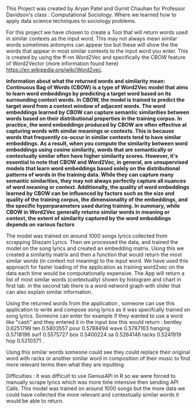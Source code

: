 This Project was created by Aryan Patel and Gurnit Chauhan for Professor Davidson's class : Computational Sociology. Where we learned how to apply data science techniques to sociology problems. 


For this project we have chosen to create a Tool that will return words used in similar contexts as the input word. This may not always mean similar words sometimes antonyms can appear too but these
will show the the words that appear in most similar contexts to the input word you enter. This is created by using the ff-nn Word2Vec and specifically the CBOW feature of Word2Vector
(more information found here) https://en.wikipedia.org/wiki/Word2vec.  

**information about what the returned words and similarity mean: Continuous Bag of Words (CBOW) is a type of Word2Vec model that aims to learn word embeddings by predicting a target word based on its surrounding context words. In CBOW, the model is trained to predict the target word from a context window of adjacent words. The word embeddings learned by CBOW can capture semantic similarities between words based on their distributional properties in the training corpus.
In practice, the word embeddings produced by CBOW are often effective at capturing words with similar meanings or contexts. This is because words that frequently co-occur in similar contexts tend to have similar embeddings. As a result, when you compute the similarity between word embeddings using cosine similarity, words that are semantically or contextually similar often have higher similarity scores. However, it's essential to note that CBOW and Word2Vec, in general, are unsupervised models that learn word embeddings based solely on the distributional patterns of words in the training data. While they can capture many semantic similarities, they may not always perfectly capture all nuances of word meaning or context. Additionally, the quality of word embeddings learned by CBOW can be influenced by factors such as the size and quality of the training corpus, the dimensionality of the embeddings, and the specific hyperparameters used during training. In summary, while CBOW in Word2Vec generally returns similar words in meaning or context, the extent of similarity captured by the word embeddings depends on various factors**










The model was trained on around 1000 songs lyrics collected from scrapping Shazam Lyrics. Then we processed the data, and trained the model on the song lyrics and created an embedding matrix. Using this we
created a similartiy matrix and then a function that would return the most similar words (in context not meaning) to the input word. We have used this approach for faster loading of the application
as training word2vec on the data each time would be computationally expensive.  The App will return a list of most similar words (contextually) shown by histogram and chart in first tab. in the second tab there is a word netword graph with slider that can also explain similar information. 


Using the returned words from the application , someone can use this application to write and compose song lyrics as it was specifcally trained on song lyrics. Someone can enter for example if they wanted to use a word like "cash"
and they entered it in the input box this would return : 
bentley	0.6251799
ten	0.5803557
pour	0.5788494
wave	0.5787163
hanging	0.5718196
surf	0.5575727
box	0.5400224
sa	0.5264146
racks	0.5241919
hop	0.5210371 . 

Using this similar words someone could see they could replace their original word with racks or another similar word in composition of their music to find more relevant terms then what they are inputting. 

Difficulties : It was difficult to use GeniusAPi in R so we were forced to manually scrape lyrics which was more time intensive then sending API Calls. This model was trained on around
1000 songs but the more data we could have collected the more relevant and contextually similar words it would be able to return. 


